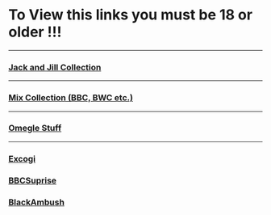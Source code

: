 # To View this links you must be 18 or older !!!
---

### [Jack and Jill Collection](https://do0od.com/f/v84k5p9swd)

---

### [Mix Collection (BBC, BWC etc.)](https://do0od.com/f/j3g2m5x2um)
---

### [Omegle Stuff](https://do0od.com/f/2s6osub0zi)

---

### [Excogi](https://do0od.com/f/ss4r0aoqlw)

### [BBCSuprise](https://do0od.com/f/yfporhs2di)

### [BlackAmbush](https://do0od.com/f/xc58ndtqgx)

